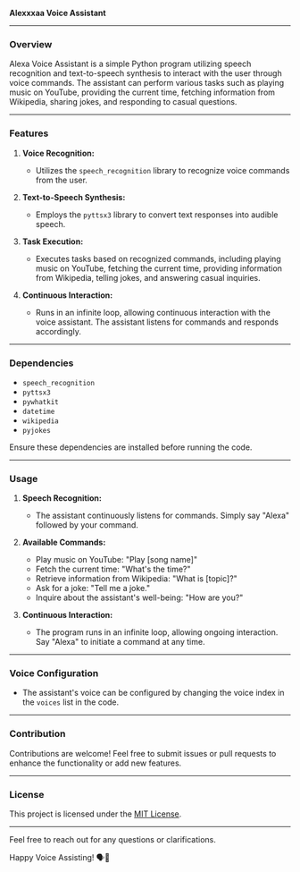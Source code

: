 **Alexxxaa Voice Assistant**

---

### Overview

Alexa Voice Assistant is a simple Python program utilizing speech recognition and text-to-speech synthesis to interact with the user through voice commands. The assistant can perform various tasks such as playing music on YouTube, providing the current time, fetching information from Wikipedia, sharing jokes, and responding to casual questions.

---

### Features

1. **Voice Recognition:**
   - Utilizes the `speech_recognition` library to recognize voice commands from the user.

2. **Text-to-Speech Synthesis:**
   - Employs the `pyttsx3` library to convert text responses into audible speech.

3. **Task Execution:**
   - Executes tasks based on recognized commands, including playing music on YouTube, fetching the current time, providing information from Wikipedia, telling jokes, and answering casual inquiries.

4. **Continuous Interaction:**
   - Runs in an infinite loop, allowing continuous interaction with the voice assistant. The assistant listens for commands and responds accordingly.

---

### Dependencies

- `speech_recognition`
- `pyttsx3`
- `pywhatkit`
- `datetime`
- `wikipedia`
- `pyjokes`

Ensure these dependencies are installed before running the code.

---

### Usage

1. **Speech Recognition:**
   - The assistant continuously listens for commands. Simply say "Alexa" followed by your command.

2. **Available Commands:**
   - Play music on YouTube: "Play [song name]"
   - Fetch the current time: "What's the time?"
   - Retrieve information from Wikipedia: "What is [topic]?"
   - Ask for a joke: "Tell me a joke."
   - Inquire about the assistant's well-being: "How are you?"

3. **Continuous Interaction:**
   - The program runs in an infinite loop, allowing ongoing interaction. Say "Alexa" to initiate a command at any time.

---

### Voice Configuration

- The assistant's voice can be configured by changing the voice index in the `voices` list in the code.

---

### Contribution

Contributions are welcome! Feel free to submit issues or pull requests to enhance the functionality or add new features.

---

### License

This project is licensed under the [MIT License](LICENSE).

--- 

Feel free to reach out for any questions or clarifications.

Happy Voice Assisting! 🗣🤖
